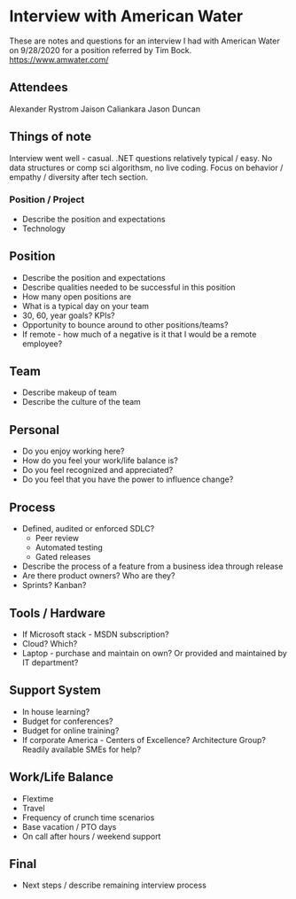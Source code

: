 # Interview with American Water

These are notes and questions for an interview I had with American Water on 9/28/2020 for a position referred by Tim Bock. https://www.amwater.com/

## Attendees

Alexander Rystrom
Jaison Caliankara
Jason Duncan

## Things of note

Interview went well - casual. .NET questions relatively typical / easy. No data structures or comp sci algorithsm, no live coding. Focus on behavior / empathy / diversity after tech section.

### Position / Project

- Describe the position and expectations
- Technology

## Position

- Describe the position and expectations
- Describe qualities needed to be successful in this position
- How many open positions are
- What is a typical day on your team
- 30, 60, year goals? KPIs?
- Opportunity to bounce around to other positions/teams?
- If remote - how much of a negative is it that I would be a remote employee?

## Team

- Describe makeup of team
- Describe the culture of the team

## Personal

- Do you enjoy working here?
- How do you feel your work/life balance is?
- Do you feel recognized and appreciated?
- Do you feel that you have the power to influence change?

## Process

- Defined, audited or enforced SDLC?
  - Peer review
  - Automated testing
  - Gated releases
- Describe the process of a feature from a business idea through release
- Are there product owners? Who are they?
- Sprints? Kanban?

## Tools / Hardware

- If Microsoft stack - MSDN subscription?
- Cloud? Which?
- Laptop - purchase and maintain on own? Or provided and maintained by IT department?

## Support System

- In house learning?
- Budget for conferences?
- Budget for online training?
- If corporate America - Centers of Excellence? Architecture Group? Readily available SMEs for help?

## Work/Life Balance

- Flextime
- Travel
- Frequency of crunch time scenarios
- Base vacation / PTO days
- On call after hours / weekend support

## Final

- Next steps / describe remaining interview process
